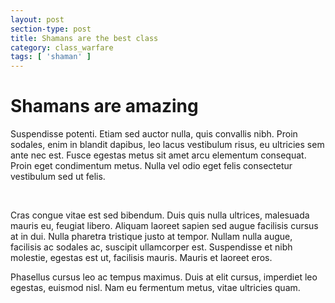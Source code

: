 ```yaml
---
layout: post
section-type: post
title: Shamans are the best class
category: class_warfare
tags: [ 'shaman' ]
---
```


<h1>Shamans are amazing</h1>


<p>Suspendisse potenti. Etiam sed auctor nulla, quis convallis nibh. 
Proin sodales, enim in blandit dapibus, leo lacus vestibulum risus, 
eu ultricies sem ante nec est. Fusce egestas metus sit amet arcu elementum consequat. 
Proin eget condimentum metus. Nulla vel odio eget felis consectetur vestibulum sed ut felis. </p>
<br/>
<p>Cras congue vitae est sed bibendum. Duis quis nulla ultrices, malesuada mauris eu, feugiat libero. 
Aliquam laoreet sapien sed augue facilisis cursus at in dui. 
Nulla pharetra tristique justo at tempor. Nullam nulla augue, facilisis ac sodales ac, suscipit ullamcorper est. 
Suspendisse et nibh molestie, egestas est ut, facilisis mauris. Mauris et laoreet eros.</p>
<p>Phasellus cursus leo ac tempus maximus. Duis at elit cursus, imperdiet leo egestas, 
euismod nisl. Nam eu fermentum metus, vitae ultricies quam.</p>
